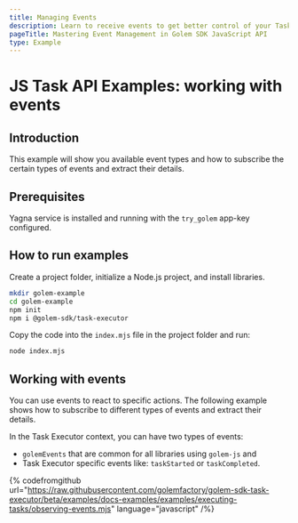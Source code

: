```yaml
---
title: Managing Events
description: Learn to receive events to get better control of your Tasks.
pageTitle: Mastering Event Management in Golem SDK JavaScript API
type: Example
---
```


# JS Task API Examples: working with events

## Introduction

This example will show you available event types and how to subscribe the certain types of events and extract their details.

## Prerequisites

Yagna service is installed and running with the `try_golem` app-key configured.

## How to run examples

Create a project folder, initialize a Node.js project, and install libraries.

```bash
mkdir golem-example
cd golem-example
npm init
npm i @golem-sdk/task-executor
```

Copy the code into the `index.mjs` file in the project folder and run:

```bash
node index.mjs
```

## Working with events

You can use events to react to specific actions. The following example shows how to subscribe to different types of events and extract their details.

In the Task Executor context, you can have two types of events:

- `golemEvents` that are common for all libraries using `golem-js` and
- Task Executor specific events like: `taskStarted` or `taskCompleted`.

{% codefromgithub url="https://raw.githubusercontent.com/golemfactory/golem-sdk-task-executor/beta/examples/docs-examples/examples/executing-tasks/observing-events.mjs" language="javascript" /%}
